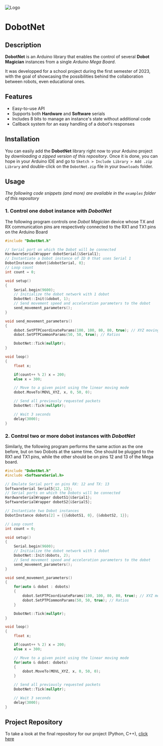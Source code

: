 ![Logo](https://images2.imgbox.com/49/26/ztFAQqU5_o.png)
# DobotNet

## Description
**DobotNet** is an Arduino library that enables the control of several __Dobot Magician__ instances from a single _Arduino Mega Board_.

It was developped for a school project during the first semester of 2023, with the goal of showcasing the possibilities behind the collaboration between robots, even educational ones.


## Features

- Easy-to-use API
- Supports both **Hardware** and **Software** serials
- Includes 8 bits to manage an instance's state without additional code
- Callback system for an easy handling of a dobot's responses


## Installation

You can easily add the __DobotNet__ library right now to your Arduino project by *downloading a zipped version of this repository*. Once it is done, you can hope in your Arduino IDE and go to `Sketch > Include Library > Add .zip Library` and double-click on the `DobotNet.zip` file in your `Downloads` folder.

## Usage

*The following code snippets (and more) are available in the `examples` folder of this repository*

### 1. Control one dobot instance with *DobotNet*

The following program controls one *Dobot Magician* device whose TX and RX communication pins are respectively connected to the RX1 and TX1 pins on the Arduino Board

```cpp
#include "DobotNet.h"

// Serial port on which the Dobot will be connected
HardwareSerialWrapper dobotSerial{&Serial1};
// Instantiate a Dobot instance of ID 0 that uses Serial 1
DobotInstance dobot{&dobotSerial, 0};
// Loop count
int count = 0;

void setup()
{
	Serial.begin(9600);
	// Initialize the dobot network with 1 dobot
	DobotNet::Init(&dobot, 1);
	// Send movement speed and acceleration parameters to the dobot
	send_movement_parameters();
}

void send_movement_parameters()
{
	dobot.SetPTPCoordinateParams(100, 100, 80, 80, true); // XYZ moving speed
	dobot.SetPTPCommonParams(50, 50, true); // Ratios

	DobotNet::Tick(nullptr);
}

void loop()
{
	float x;

	if(count++ % 2) x = 200;
	else x = 300;

	// Move to a given point using the linear moving mode
	dobot.MoveTo(MOVL_XYZ, x, 0, 50, 0);

	// Send all previously requested packets
	DobotNet::Tick(nullptr);

	// Wait 3 seconds
	delay(3000);
}

```

### 2. Control two or more dobot instances with *DobotNet*

Similarly, the following program performs the same action as the one before, but on two Dobots at the same time. One should be plugged to the RX1 and TX1 pins, while the other should be on pins 12 and 13 of the Mega board.

```cpp
#include "DobotNet.h"
#include <SoftwareSerial.h>

// Emulate Serial port on pins RX: 12 and TX: 13
SoftwareSerial Serial5{12, 13};
// Serial ports on which the Dobots will be connected
HardwareSerialWrapper dobotS1{&Serial1};
SoftwareSerialWrapper dobotS2{&Serial5};

// Instantiate two Dobot instances
DobotInstance dobots[2] = {{&dobotS1, 0}, {&dobotS2, 1}};

// Loop count
int count = 0;

void setup()
{
	Serial.begin(9600);
	// Initialize the dobot network with 1 dobot
	DobotNet::Init(dobots, 2);
	// Send movement speed and acceleration parameters to the dobot
	send_movement_parameters();
}

void send_movement_parameters()
{
	for(auto & dobot : dobots)
	{
		dobot.SetPTPCoordinateParams(100, 100, 80, 80, true); // XYZ moving speed
		dobot.SetPTPCommonParams(50, 50, true); // Ratios
	}

	DobotNet::Tick(nullptr);
}

void loop()
{
	float x;

	if(count++ % 2) x = 200;
	else x = 300;

	// Move to a given point using the linear moving mode
	for(auto & dobot: dobots)
	{
		dobot.MoveTo(MOVL_XYZ, x, 0, 50, 0);
	}

	// Send all previously requested packets
	DobotNet::Tick(nullptr);

	// Wait 3 seconds
	delay(3000);
}
```

## Project Repository

To take a look at the final repository for our project (Python, C++), [click here](https://github.com/MisTurtle/DobotCityBuilding)